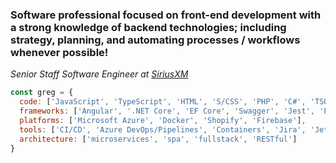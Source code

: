 ### Software professional focused on front-end development with a strong knowledge of backend technologies; including strategy, planning, and automating processes / workflows whenever possible!
<p><em>Senior Staff Software Engineer at <a href="https://www.siriusxm.com">SiriusXM</a></em></p>

```javascript
const greg = {
  code: ['JavaScript', 'TypeScript', 'HTML', 'S/CSS', 'PHP', 'C#', 'TSQL', 'PowerShell', 'Liquid'],
  frameworks: ['Angular', '.NET Core', 'EF Core', 'Swagger', 'Jest', 'PHPUnit'],
  platforms: ['Microsoft Azure', 'Docker', 'Shopify', 'Firebase'],
  tools: ['CI/CD', 'Azure DevOps/Pipelines', 'Containers', 'Jira', 'Jetbrains', 'VS Code'],
  architecture: ['microservices', 'spa', 'fullstack', 'RESTful']
}
```
